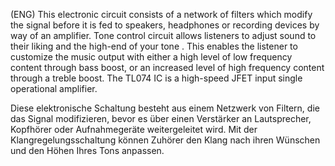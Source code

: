 (ENG) This electronic circuit consists of a network of filters which modify the signal before it is fed to speakers, headphones or recording devices by way of an amplifier. Tone control circuit  allows listeners to adjust sound to their liking and  the high-end of your tone . This enables the listener to customize the music output with either a high level of low frequency content through bass boost, or an increased level of high frequency content through a treble boost. The TL074 IC is a high-speed JFET input single operational amplifier.

Diese elektronische Schaltung besteht aus einem Netzwerk von Filtern, die das Signal modifizieren, bevor es über einen Verstärker an Lautsprecher, Kopfhörer oder Aufnahmegeräte weitergeleitet wird. Mit der Klangregelungsschaltung können Zuhörer den Klang nach ihren Wünschen und den Höhen Ihres Tons anpassen.
